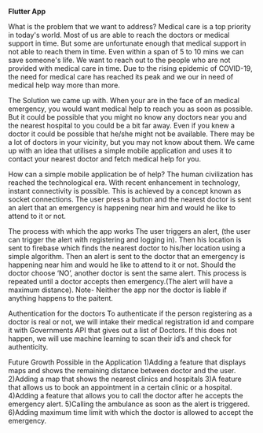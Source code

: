 
**Flutter App**


What is the problem that we want to address?
Medical care is a top priority in today's world. Most of us are able to reach the doctors or medical support in time. But some are unfortunate enough that medical support in not able to reach them in time. Even within a span of 5 to 10 mins we can save someone's life. We want to reach out to the people who are not provided with medical care in time. Due to the rising epidemic of COVID-19, the need for medical care has reached its peak and we our in need of medical help way more than more.

The Solution we came up with.
When your are in the face of an medical emergency, you would want medical help to reach you as soon as possible. But it could be possible that you might no know any doctors near you and the nearest hospital to you could be a bit far away. Even if you knew a doctor it could be possible that he/she might not be available. There may be a lot of doctors in your vicinity, but you may not know about them. We came up with an idea that utilises a simple mobile application and uses it to contact your nearest doctor and fetch medical help for you.

How can a simple mobile application be of help?
The human civilization has reached the technological era. With recent enhancement in technology, instant  connectivity is possible. This is achieved by a concept known as socket connections. The user press a button and the nearest doctor is sent an alert that an emergency is happening near him and would he like to attend to it or not.

The process with which the app works
The user triggers an alert, (the user can trigger the alert with registering and logging in). Then his location is sent to firebase which finds the nearest doctor to his/her location using a simple algorithm. Then an alert is sent to the doctor that an emergency is happening near him and would he like to attend to it or not. Should the doctor choose ‘NO’, another doctor is sent the same alert. This process is repeated until a doctor accepts then emergency.(The alert will have a maximum distance).
Note- Neither the app nor the doctor is liable if anything happens to the paitent.

Authentication for the doctors
To authenticate if the person registering as a doctor is real or not, we will intake their medical registration id and compare it with Governments API that gives out a list of Doctors. If this does not happen, we will use machine learning to scan their id’s and check for authenticity.

Future Growth Possible in the Application
1)Adding a feature that displays maps  and shows the remaining distance between doctor and the user.
2)Adding a map that shows the nearest clinics and hospitals
3)A feature that allows us to book an appointment in a certain clinic or a hospital.
4)Adding a feature that allows you to call  the doctor after he accepts the emergency alert.
5)Calling the ambulance as soon as the alert is triggered.
6)Adding maximum time limit with which the doctor is allowed to accept the emergency.


